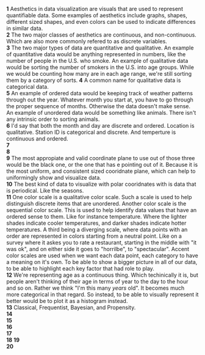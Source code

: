 **1** Aesthetics in data visualization are visuals that are used to represent quantifiable data. Some examples of aesthetics include graphs, shapes, different sized shapes, and even colors can be used to indicate differences in similar data.   
**2** The two major classes of aesthetics are continuous, and non-continuous. Which are also more commonly refered to as discrete variables.  
**3** The two major types of data are quantitative and qualitative. An example of quantitative data would be anything represented in numbers, like the number of people in the U.S. who smoke. An example of qualitative data would be sorting the number of smokers in the U.S. into age groups. While we would be counting how many are in each age range, we're still sorting them by a category of sorts. 
**4** A common name for qualitative data is categorical data.  
**5** An example of ordered data would be keeping track of weather patterns through out the year. Whatever month you start at, you have to go through the proper sequence of months. Otherwise the data doesn't make sense. An example of unordered data would be something like animals. There isn't any intrinsic order to sorting animals.   
**6**  I'd say that both the month and day are discrete and ordered. Location is qualitative. Station ID is categorical and discrete. And temperture is continuous and ordered.    
**7**    
**8**    
**9** The most appropiate and valid coordinate plane to use out of those three would be the black one, or the one that has e pointing out of it. Because it is the most uniform, and consistent sized cooridnate plane, which can help to uniformingly show and visualize data.   
**10** The best kind of data to visualize with polar cooridnates with is data that is periodical. Like the seasons.   
**11** One color scale is a qualitative color scale. Such a scale is used to help distinguish discrete items that are unordered. 
Another color scale is the sequential color scale. This is used to help identify data values that have an ordered sense to them. Like for instance temperature. Where the lighter shades indicate cooler temperatures, and darker shades indicate hotter temperatures. A third being a diverging scale, where data points with an order are represented in colors starting from a neutral point.  Like on a survey where it askes you to rate a restaurant, starting in the middle with "it was ok", and on either side it goes to "horrilbe", to "spectacular". Accent color scales are used when we want each data point, each category to have a meaning on it's own. To be able to show a bigger picture in all of our data, to be able to highlight each key factor that had role to play.   
**12** We're representing age as a continuous thing. Which techinically it is, but people aren't thinking of their age in terms of year to the day to the hour and so on. Rather we think "I'm this many *years* old". It becomes much more categorical in that regard. So instead, to be able to visually represent it better would be to plot it as a histogram instead.   
**13**  Classical, Frequentist, Bayesian, and Propensity.   
**14**    
**15**   
**16**   
**17**   
**18** 
**19**   
**20**   
